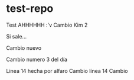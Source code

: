 # test-repo
Test
AHHHHHH :'v
Cambio Kim 2


Si sale...


Cambio nuevo

Cambio numero 3 del día

Linea 14 hecha por alfaro
Cambio línea 14
Cambio